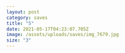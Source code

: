 ```yaml
---
layout: post
category: saves
title: "5"
date: 2021-05-17T04:23:07.705Z
image: /assets/uploads/saves/img_7679.jpg
size: "3"
---
```

